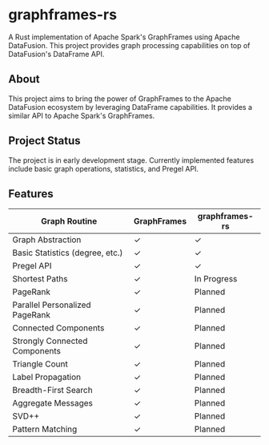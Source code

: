 # graphframes-rs

A Rust implementation of Apache Spark's GraphFrames using Apache DataFusion. This project provides graph
processing capabilities on top of DataFusion's DataFrame API.

## About

This project aims to bring the power of GraphFrames to the Apache DataFusion ecosystem by leveraging DataFrame capabilities.
It provides a similar API to Apache Spark's GraphFrames.

## Project Status

The project is in early development stage. Currently implemented features include basic graph operations, statistics,
and Pregel API.

## Features

| Graph Routine                   | GraphFrames | graphframes-rs |
|---------------------------------|-------------|----------------|
| Graph Abstraction               | ✓           | ✓              |
| Basic Statistics (degree, etc.) | ✓           | ✓              |
| Pregel API                      | ✓           | ✓              |
| Shortest Paths                  | ✓           | In Progress    |
| PageRank                        | ✓           | Planned        |
| Parallel Personalized PageRank  | ✓           | Planned        |
| Connected Components            | ✓           | Planned        |
| Strongly Connected Components   | ✓           | Planned        |
| Triangle Count                  | ✓           | Planned        |
| Label Propagation               | ✓           | Planned        |
| Breadth-First Search            | ✓           | Planned        |
| Aggregate Messages              | ✓           | Planned        |
| SVD++                           | ✓           | Planned        |
| Pattern Matching                | ✓           | Planned        |


